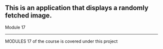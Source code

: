 This is an application that displays a randomly fetched image.
--------------------------------------------------
Module 17





--------------------------------------------------
MODULES 17 of the course is covered under this project